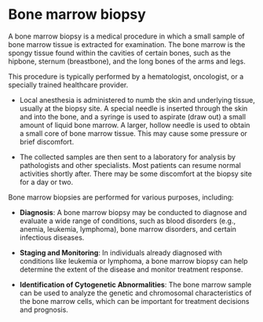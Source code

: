 # Bone marrow biopsy

A bone marrow biopsy is a medical procedure in which a small sample of bone marrow tissue is extracted for examination. The bone marrow is the spongy tissue found within the cavities of certain bones, such as the hipbone, sternum (breastbone), and the long bones of the arms and legs.

This procedure is typically performed by a hematologist, oncologist, or a specially trained healthcare provider.

* Local anesthesia is administered to numb the skin and underlying tissue, usually at the biopsy site. A special needle is inserted through the skin and into the bone, and a syringe is used to aspirate (draw out) a small amount of liquid bone marrow. A larger, hollow needle is used to obtain a small core of bone marrow tissue. This may cause some pressure or brief discomfort.

* The collected samples are then sent to a laboratory for analysis by pathologists and other specialists. Most patients can resume normal activities shortly after. There may be some discomfort at the biopsy site for a day or two.

Bone marrow biopsies are performed for various purposes, including:

* **Diagnosis**: A bone marrow biopsy may be conducted to diagnose and evaluate a wide range of conditions, such as blood disorders (e.g., anemia, leukemia, lymphoma), bone marrow disorders, and certain infectious diseases.

* **Staging and Monitoring**: In individuals already diagnosed with conditions like leukemia or lymphoma, a bone marrow biopsy can help determine the extent of the disease and monitor treatment response.

* **Identification of Cytogenetic Abnormalities**: The bone marrow sample can be used to analyze the genetic and chromosomal characteristics of the bone marrow cells, which can be important for treatment decisions and prognosis.

